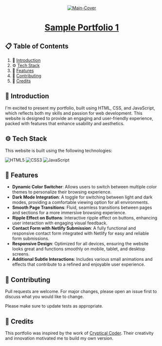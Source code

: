 <div align="center">
  <br />
   <a href="https://portfolio-1-getarpit.netlify.app/" target="_blank"><img src="https://i.ibb.co/h1cLpwg/brave-W9wu-M96-P8y.png" alt="Main-Cover" border="0"></a>
  <br />

# [Sample Portfolio 1](https://portfolio-1-getarpit.netlify.app/)

</div>

## 📋 <a name="table">Table of Contents</a>

1. 🤖 [Introduction](#introduction)
2. ⚙️ [Tech Stack](#techstack)
3. 🔋 [Features](#features)
4. 🚀 [Contributing](#contribute)
5. 🫡 [Credits](#credits)

## <a name="introduction">🤖 Introduction</a>

I'm excited to present my portfolio, built using HTML, CSS, and JavaScript, which reflects both my skills and passion for web development. This website is designed to provide an engaging and user-friendly experience, packed with features that enhance usability and aesthetics.

## <a name="techstack">⚙️ Tech Stack</a>

This website is built using the following technologies:

![HTML5](https://img.shields.io/badge/html5-%23E34F26.svg?style=for-the-badge&logo=html5&logoColor=white)
![CSS3](https://img.shields.io/badge/css3-%231572B6.svg?style=for-the-badge&logo=css3&logoColor=white)
![JavaScript](https://img.shields.io/badge/javascript-%23323330.svg?style=for-the-badge&logo=javascript&logoColor=%23F7DF1E)

## <a name="features">🔋 Features</a>

- **Dynamic Color Switcher**: Allows users to switch between multiple color themes to personalize their browsing experience.
- **Dark Mode Integration**: A toggle for switching between light and dark modes, providing a comfortable viewing option for all environments.
- **Smooth Page Transitions**: Fluid, seamless transitions between pages and sections for a more immersive browsing experience.
- **Ripple Effect on Buttons**: Interactive ripple effect on buttons, enhancing user interaction with engaging visual feedback.
- **Contact Form with Netlify Submission**: A fully functional and responsive contact form integrated with Netlify for easy and reliable form submissions.
- **Responsive Design**: Optimized for all devices, ensuring the website looks great and functions smoothly on mobile, tablet, and desktop screens.
- **Additional Subtle Interactions**: Includes various small animations and effects that contribute to a refined and enjoyable user experience.

## <a name="contribute"> 🚀 Contributing</a>

Pull requests are welcome. For major changes, please open an issue first
to discuss what you would like to change.

Please make sure to update tests as appropriate.

## 🫡 Credits

This portfolio was inspired by the work of [Cryptical Coder](https://www.youtube.com/@CrypticalCoder). Their creativity and innovation motivated me to build my own version.
